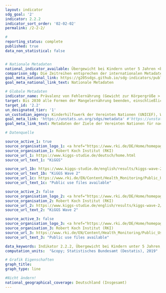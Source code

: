 ```yaml
---
layout: indicator
sdg_goal: '2'
indicator: 2.2.2
indicator_sort_order: '02-02-02'
permalink: /2-2-2/

#
reporting_status: complete
published: true
data_non_statistical: false


# Nationale Metadaten
national_indicator_available: Übergewicht bei Kindern unter 5 Jahren <br> Untergewicht (bezogen auf die Größe) bei Kindern unter 5 Jahren
comparison_sdg: Die Zeitreihen entsprechen der internationalen Metadatenbeschreibung.
goal_meta_national_link: https://g205sdgs.github.io/sdg-indicators/public/MetaDe/2.2.2.pdf
goal_meta_national_link_text: Nationale Metadaten

# Globale Metadaten
indicator_name: Prävalenz von Fehlernährung (Gewicht zur Körpergröße > +2 oder < -2 Standardabweichung vom Median des Wachstumsstandards für Kinder der WHO) bei Kindern unter 5 Jahren, nach der Art (Auszehrung und Übergewicht)
target: Bis 2030 alle Formen der Mangelernährung beenden, einschließlich durch Erreichung der international vereinbarten Zielvorgaben in Bezug auf Wachstumshemmung und Auszehrung bei Kindern unter 5 Jahren bis 2025, und den Ernährungsbedürfnissen von heranwachsenden Mädchen, schwangeren und stillenden Frauen und älteren Menschen Rechnung tragen
target_id: '2.2'
un_designated_tier: '1'
un_custodian_agency: Kinderhilfswerk der Vereinten Nationen (UNICEF), Weltgesundheitsorganisation (WHO)
goal_meta_link: 'https://unstats.un.org/sdgs/metadata' #'https://unstats.un.org/sdgs/metadata/files/Metadata-02-02-02a.pdf'
goal_meta_link_text: Metadaten der Ziele der Vereinten Nationen für nachhaltige Entwicklung

# Datenquelle

source_active_1: true
source_organisation_logo_1: <a href="https://www.rki.de/DE/Home/homepage_node.html"><img src="https://g205sdgs.github.io/sdg-indicators/public/logos/rki.png" alt="Logo RKI" /></a>
source_organisation_1: Robert Koch Institut (RKI)
source_url_1: https://www.kiggs-studie.de/deutsch/home.html
source_url_text_1: "KiGGS"

source_url_1b: https://www.kiggs-studie.de/english/results/kiggs-wave-2/journal-of-health-monitoring.html
source_url_text_1b: "KiGGS Wave 2"
source_url_1c: https://www.rki.de/EN/Content/Health_Monitoring/Public_Use_Files/public_use_file_node.html
source_url_text_1c: "Public use files available"

source_active_2: false
source_organisation_logo_2: <a href="https://www.rki.de/DE/Home/homepage_node.html"><img src="https://g205sdgs.github.io/sdg-indicators/public/logos/rki.png" alt="Logo RKI" /></a>
source_organisation_2: Robert Koch Institut (RKI)
source_url_2: https://www.kiggs-studie.de/english/results/kiggs-wave-2/journal-of-health-monitoring.html
source_url_text_2: "KiGGS Wave 2"

source_active_3: false
source_organisation_logo_3: <a href="https://www.rki.de/DE/Home/homepage_node.html"><img src="https://g205sdgs.github.io/sdg-indicators/public/logos/rki.png" alt="Logo RKI" /></a>
source_organisation_3: Robert Koch Institut (RKI)
source_url_3: https://www.rki.de/EN/Content/Health_Monitoring/Public_Use_Files/public_use_file_node.html
source_url_text_3: "Public use files available"

data_keywords: Indikator 2.2.2, Übergewicht bei Kindern unter 5 Jahren, Untergewicht (bezogen auf die Größe) bei Kindern unter 5 Jahren
computation_units:  "&copy; Statistisches Bundesamt (Destatis), 2019"

# Grafik Eigenschaften
graph_title:
graph_type: line

#Nicht ändern!
national_geographical_coverage: Deutschland (Insgesamt)
---
```

